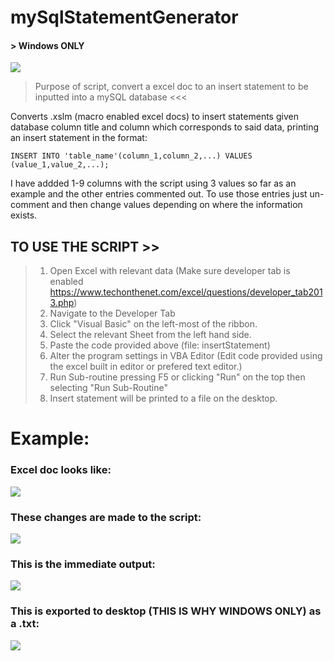 # mySqlStatementGenerator
#### > Windows ONLY

![](https://i.imgur.com/cfc7AYX.png)

>Purpose of script, convert a excel doc to an insert statement to be inputted into a mySQL database <<<

Converts .xslm (macro enabled excel docs) to insert statements given database column title and column which corresponds to said data, printing an insert statement in the format:

`INSERT INTO 'table_name'(column_1,column_2,...) VALUES (value_1,value_2,...);`

I have addded 1-9 columns with the script using 3 values so far as an example and the other entries commented out. 
To use those entries just un-comment and then change values depending on where the information exists.


## TO USE THE SCRIPT >>

>1. Open Excel with relevant data (Make sure developer tab is enabled https://www.techonthenet.com/excel/questions/developer_tab2013.php)
>2. Navigate to the Developer Tab
>3. Click "Visual Basic" on the left-most of the ribbon.
>4. Select the relevant Sheet from the left hand side.
>5. Paste the code provided above (file: insertStatement)
>6. Alter the program settings in VBA Editor (Edit code provided using the excel built in editor or prefered text editor.)
>7. Run Sub-routine pressing F5 or clicking "Run" on the top then selecting "Run Sub-Routine"
>8. Insert statement will be printed to a file on the desktop.


# Example:
### Excel doc looks like:

![](https://i.imgur.com/iwbvUnU.png)

### These changes are made to the script:

![](https://i.imgur.com/0GSNJps.png)

### This is the immediate output:

![](https://i.imgur.com/srBKEvh.png)

### This is exported to desktop (THIS IS WHY WINDOWS ONLY) as a .txt:

![](https://i.imgur.com/JDZEiZc.png)
